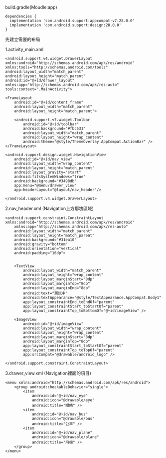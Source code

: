 build.gradle(Moudle:app)

    dependencies {
      implementation 'com.android.support:appcompat-v7:28.0.0'
      implementation 'com.android.support:design:28.0.0'
    }

先建立需要的布局

1.activity_main.xml

    <android.support.v4.widget.DrawerLayout xmlns:android="http://schemas.android.com/apk/res/android"
    xmlns:tools="http://schemas.android.com/tools"
    android:layout_width="match_parent"
    android:layout_height="match_parent"
    android:id="@+id/drawer_layout"
    xmlns:app="http://schemas.android.com/apk/res-auto"
    tools:context=".MainActivity">

    <FrameLayout
        android:id="@+id/content_frame"
        android:layout_width="match_parent"
        android:layout_height="match_parent">

        <android.support.v7.widget.Toolbar
            android:id="@+id/toolbar"
            android:background="#fbc531"
            android:layout_width="match_parent"
            android:layout_height="wrap_content"
            android:theme="@style/ThemeOverlay.AppCompat.ActionBar" />
    </FrameLayout>

    <android.support.design.widget.NavigationView
        android:id="@+id/nav_view"
        android:layout_width="wrap_content"
        android:layout_height="match_parent"
        android:layout_gravity="start"
        android:fitsSystemWindows="true"
        android:background="#3498db"
        app:menu="@menu/drawer_view"
        app:headerLayout="@layout/nav_header"/>

    </android.support.v4.widget.DrawerLayout>
          
2.nav_header.xml (Navigation上方那塊區域)

    <android.support.constraint.ConstraintLayout xmlns:android="http://schemas.android.com/apk/res/android"
        xmlns:app="http://schemas.android.com/apk/res-auto"
        android:layout_width="match_parent"
        android:layout_height="match_parent"
        android:background="#31ea10"
        android:gravity="bottom"
        android:orientation="vertical"
        android:padding="16dp">


        <TextView
            android:layout_width="match_parent"
            android:layout_height="wrap_content"
            android:layout_marginStart="8dp"
            android:layout_marginTop="8dp"
            android:layout_marginEnd="8dp"
            android:text="測試中"
            android:textAppearance="@style/TextAppearance.AppCompat.Body1"
            app:layout_constraintEnd_toEndOf="parent"
            app:layout_constraintStart_toStartOf="parent"
            app:layout_constraintTop_toBottomOf="@+id/imageView" />

        <ImageView
            android:id="@+id/imageView"
            android:layout_width="wrap_content"
            android:layout_height="wrap_content"
            android:layout_marginStart="8dp"
            android:layout_marginTop="8dp"
            app:layout_constraintStart_toStartOf="parent"
            app:layout_constraintTop_toTopOf="parent"
            app:srcCompat="@drawable/android_logo" />

    </android.support.constraint.ConstraintLayout>
    
3.drawer_view.xml (Navigation裡面的項目) 

    <menu xmlns:android="http://schemas.android.com/apk/res/android">
        <group android:checkableBehavior="single">
            <item
                android:id="@+id/nav_eye"
                android:icon="@drawable/eye"
                android:title="眼睛" />
            <item
                android:id="@+id/nav_bus"
                android:icon="@drawable/bus"
                android:title="公車" />
            <item
                android:id="@+id/nav_plane"
                android:icon="@drawable/plane"
                android:title="飛機" />
        </group>
    </menu>
